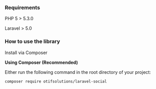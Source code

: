 ### Requirements

PHP 5 > 5.3.0

Laravel > 5.0

### How to use the library

Install via Composer

__Using Composer (Recommended)__

Either run the following command in the root directory of your project:
```
composer require otifsolutions/laravel-social
```
